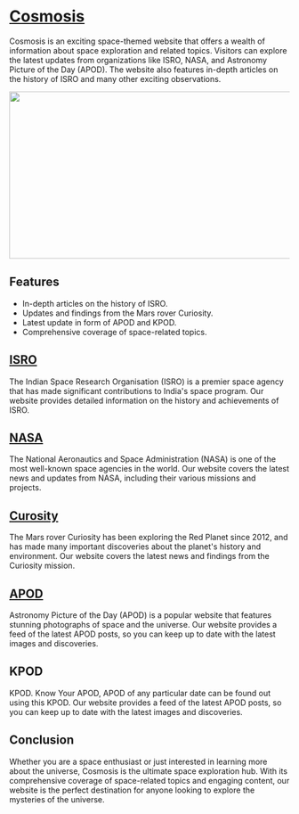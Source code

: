 # [Cosmosis](https://cosmosis.vercel.app/)
Cosmosis is an exciting space-themed website that offers a wealth of information about space exploration and related topics. Visitors can explore the latest updates from organizations like ISRO, NASA, and Astronomy Picture of the Day (APOD). The website also features in-depth articles on the history of ISRO and many other exciting observations.

<img src="https://firebasestorage.googleapis.com/v0/b/cosmosis-ff4d9.appspot.com/o/ReadMe%20Pictures%2FCosmosis%20_%20Void%20%E2%80%94%20Firefox%20Developer%20Edition%2027.2.23%2001_09_51.png?alt=media&token=dbdb8163-b514-4320-a779-87fd63e5d8df" width="630" height="300">

## Features
- In-depth articles on the history of ISRO.
- Updates and findings from the Mars rover Curiosity.
- Latest update in form of APOD and KPOD. 
- Comprehensive coverage of space-related topics.


## [ISRO](https://www.isro.gov.in/)
The Indian Space Research Organisation (ISRO) is a premier space agency that has made significant contributions to India's space program. Our website provides detailed information on the history and achievements of ISRO.


## [NASA](https://www.nasa.gov/)
The National Aeronautics and Space Administration (NASA) is one of the most well-known space agencies in the world. Our website covers the latest news and updates from NASA, including their various missions and projects.


## [Curosity](https://en.wikipedia.org/wiki/Curiosity)
The Mars rover Curiosity has been exploring the Red Planet since 2012, and has made many important discoveries about the planet's history and environment. Our website covers the latest news and findings from the Curiosity mission.


## [APOD](https://en.wikipedia.org/wiki/Astronomy_Picture_of_the_Day)
Astronomy Picture of the Day (APOD) is a popular website that features stunning photographs of space and the universe. Our website provides a feed of the latest APOD posts, so you can keep up to date with the latest images and discoveries.


## KPOD
KPOD. Know Your APOD, APOD of any particular date can be found out using this KPOD. Our website provides a feed of the latest APOD posts, so you can keep up to date with the latest images and discoveries.


## Conclusion
Whether you are a space enthusiast or just interested in learning more about the universe, Cosmosis is the ultimate space exploration hub. With its comprehensive coverage of space-related topics and engaging content, our website is the perfect destination for anyone looking to explore the mysteries of the universe.